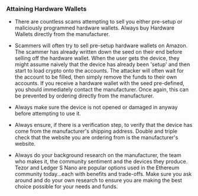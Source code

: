 ### Attaining Hardware Wallets
 
- There are countless scams attempting to sell you either pre-setup or maliciously programmed hardware wallets. Always buy Hardware Wallets directly from the manufacturer.

- Scammers will often try to sell pre-setup hardware wallets on Amazon. The scammer has already written down the seed on their end before selling off the hardware wallet. When the user gets the device, they might assume naively that the device has already been 'setup' and then start to load crypto onto the accounts. The attacker will often wait for the account to be filled, then simply remove the funds to their own accounts. If you receive a hardware wallet with the seed pre-defined, you should immediately contact the manufacturer. Once again, this can be prevented by ordering directly from the manufacturer.

- Always make sure the device is not opened or damaged in anyway before attempting to use it.

- Always ensure, if there is a verification step, to verify that the device has come from the manufacturer's shipping address. Double and triple check that the website you are ordering from is the manufacturer's website.

- Always do your background research on the manufacturer, the team who makes it, the community sentiment and the devices they produce. Tezor and Ledger S Nano are popular options used in the Ethereum community today...each with benefits and trade-offs. Make sure you ask around and do your own research to ensure you are making the best choice possible for your needs and funds.